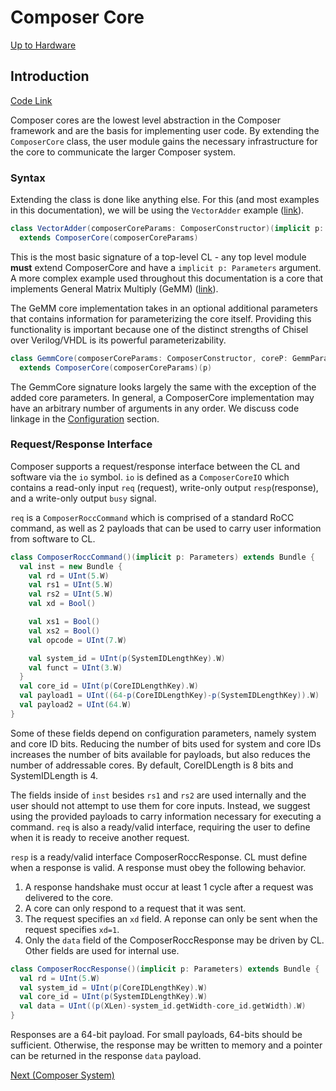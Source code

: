 # Composer Core

[Up to Hardware](c_hardware.md)

## Introduction

[Code Link](../Composer-Hardware/composer/src/main/scala/composer/ComposerCore.scala)

Composer cores are the lowest level abstraction in the Composer framework and are the basis for implementing
user code.
By extending the `ComposerCore` class, the user module gains the necessary infrastructure for the core to communicate
the larger Composer system.

### Syntax

Extending the class is done like anything else. For this (and most examples in this documentation), we will be using
the `VectorAdder` example ([link](../Composer-Hardware/src/main/scala/design/Examples.scala)).

```scala
class VectorAdder(composerCoreParams: ComposerConstructor)(implicit p: Parameters)
  extends ComposerCore(composerCoreParams)
```

This is the most basic signature of a top-level CL - any top level module **must** extend ComposerCore and
have a `implicit p: Parameters` argument. 
A more complex example used throughout this documentation is a core that implements General Matrix Multiply (GeMM) ([link](../Composer-Hardware/src/main/scala/design/Gemm.scala)).

The GeMM core implementation takes in an optional additional parameters that contains information for parameterizing the
core itself.
Providing this functionality is important because one of the distinct strengths of Chisel over Verilog/VHDL is its
powerful parameterizability.

```scala
class GemmCore(composerCoreParams: ComposerConstructor, coreP: GemmParam)(implicit p: Parameters)
  extends ComposerCore(composerCoreParams)(p)
```

The GemmCore signature looks largely the same with the exception of the added core parameters.
In general, a ComposerCore implementation may have an arbitrary number of arguments in any order.
We discuss code linkage in the [Configuration](c_config.md) section.

### Request/Response Interface

Composer supports a request/response interface between the CL and software via the `io` symbol.
`io` is defined as a `ComposerCoreIO` which contains a read-only input `req` (request), write-only output `resp`(response), and a write-only output `busy` signal.

`req` is a `ComposerRoccCommand` which is comprised of a standard RoCC command, as well as 2 payloads that can be used
to carry user information from software to CL.

```scala
class ComposerRoccCommand()(implicit p: Parameters) extends Bundle {
  val inst = new Bundle {
    val rd = UInt(5.W)
    val rs1 = UInt(5.W)
    val rs2 = UInt(5.W)
    val xd = Bool()

    val xs1 = Bool()
    val xs2 = Bool()
    val opcode = UInt(7.W)

    val system_id = UInt(p(SystemIDLengthKey).W)
    val funct = UInt(3.W)
  }
  val core_id = UInt(p(CoreIDLengthKey).W)
  val payload1 = UInt((64-p(CoreIDLengthKey)-p(SystemIDLengthKey)).W)
  val payload2 = UInt(64.W)
}
```

Some of these fields depend on configuration parameters, namely system and core ID bits.
Reducing the number of bits used for system and core IDs increases the number of bits available
for payloads, but also reduces the number of addressable cores.
By default, CoreIDLength is 8 bits and SystemIDLength is 4.

The fields inside of `inst` besides `rs1` and `rs2` are used internally and the user should not attempt to use them for
core inputs. Instead, we suggest using the provided payloads to carry information necessary for executing a command.
`req` is also a ready/valid interface, requiring the user to define when it is ready to receive another request.

`resp` is a ready/valid interface ComposerRoccResponse.
CL must define when a response is valid. A response must obey the following behavior.
1. A response handshake must occur at least 1 cycle after a request was delivered to the core.
2. A core can only respond to a request that it was sent.
3. The request specifies an `xd` field. A reponse can only be sent when the request specifies `xd=1`. 
4. Only the `data` field of the ComposerRoccResponse may be driven by CL. Other fields are used for internal use.

```scala
class ComposerRoccResponse()(implicit p: Parameters) extends Bundle {
  val rd = UInt(5.W)
  val system_id = UInt(p(CoreIDLengthKey).W)
  val core_id = UInt(p(SystemIDLengthKey).W)
  val data = UInt((p(XLen)-system_id.getWidth-core_id.getWidth).W)
}
```

Responses are a 64-bit payload. For small payloads, 64-bits should be sufficient. Otherwise,
the response may be written to memory and a pointer can be returned in the response `data` payload.

[Next (Composer System)](c_memory.md)